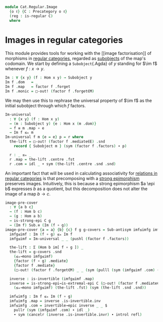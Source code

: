 <!--
```agda
-- {-# OPTIONS --lossy-unification #-}
open import Cat.Functor.FullSubcategory
open import Cat.Morphism.Factorisation
open import Cat.Morphism.Strong.Epi
open import Cat.Diagram.Pullback
open import Cat.Diagram.Product
open import Cat.Instances.Slice
open import Cat.Prelude
open import Cat.Regular

import Cat.Displayed.Instances.Subobjects
import Cat.Reasoning as Cr
```
-->

```agda
module Cat.Regular.Image
  {o ℓ} {C : Precategory o ℓ}
  (reg : is-regular C)
  where
```

<!--
```agda
open Binary-products C (reg .is-regular.lex.products)
open Cat.Displayed.Instances.Subobjects C
open is-regular reg
open Factorisation
open Pullback
open /-Hom
open /-Obj
open Cr C
```
-->

# Images in regular categories

This module provides tools for working with the [[image factorisation]] of
morphisms in [regular categories], regarded as [subobjects] of the map's
codomain. We start by defining a `Subobject`{.Agda} of $y$ standing for
$\im f$ whenever $f : x \to y$.

[regular categories]: Cat.Regular.html
[subobjects]: Cat.Displayed.Instances.Subobjects.html

```agda
Im : ∀ {x y} (f : Hom x y) → Subobject y
Im f .dom   = _
Im f .map   = factor f .forget
Im f .monic = □-out! (factor f .forget∈M)
```

We may then use this to rephrase the universal property of $\im f$ as
the initial subobject through which $f$ factors.

```agda
Im-universal
  : ∀ {x y} (f : Hom x y)
  → (m : Subobject y) {e : Hom x (m .dom)}
  → f ≡ m .map ∘ e
  → Im f ≤ₘ m
Im-universal f m {e = e} p = r where
  the-lift = □-out! (factor f .mediate∈E) .snd
    record { Subobject m } (sym (factor f .factors) ∙ p)

  r : _ ≤ₘ _
  r .map = the-lift .centre .fst
  r .com = idl _ ∙ sym (the-lift .centre .snd .snd)
```

An important fact that will be used in calculating associativity for
[relations in regular categories] is that precomposing with a [strong
epimorphism] preserves images. Intuitively, this is because a strong
epimorphism $a \epi b$ expresses $b$ as a quotient, but this
decomposition does not alter the image of a map $b \to c$.

[strong epimorphism]: Cat.Morphism.Strong.Epi.html
[relations in regular categories]: Cat.Bi.Instances.Relations.html

```agda
image-pre-cover
  : ∀ {a b c}
  → (f : Hom b c)
  → (g : Hom a b)
  → is-strong-epi C g
  → (Im f) Sub.≅ (Im (f ∘ g))
image-pre-cover {a = a} {b} {c} f g g-covers = Sub-antisym imf≤imfg imfg≤imf where
  imfg≤imf : Im (f ∘ g) ≤ₘ Im f
  imfg≤imf = Im-universal _ _ (pushl (factor f .factors))

  the-lift : Σ (Hom b im[ f ∘ g ]) _
  the-lift = g-covers .snd
    (≤ₘ→mono imfg≤imf)
    {factor (f ∘ g) .mediate}
    {factor f .mediate}
    (□-out! (factor f .forget∈M) _ _ (sym (pulll (sym (imfg≤imf .com) ∙ idl _) ∙ sym (factor (f ∘ g) .factors) ∙ pushl (factor f .factors)))) .centre

  inverse : is-invertible (imfg≤imf .map)
  inverse = is-strong-epi→is-extremal-epi C (□-out! (factor f .mediate∈E))
    (≤ₘ→mono imfg≤imf) (the-lift .fst) (sym (the-lift .snd .snd))

  imf≤imfg : Im f ≤ₘ Im (f ∘ g)
  imf≤imfg .map = inverse .is-invertible.inv
  imf≤imfg .com = invertible→epic inverse _ _ $
    pullr (sym (imfg≤imf .com) ∙ idl _)
    ∙ sym (cancelr (inverse .is-invertible.invr) ∙ introl refl)
```

